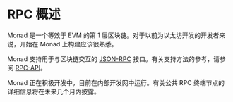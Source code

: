# RPC 概述

Monad 是一个等效于 EVM 的第 1 层区块链。对于以前为以太坊开发的开发者来说，开始在 Monad 上构建应该很熟悉。

Monad 支持用于与区块链交互的 [JSON-RPC](https://www.jsonrpc.org/specification) 接口。有关支持方法的参考，请参阅 [RPC-API](https://docs.monad.xyz/docs/openrpc/json-rpc-api)。

Monad 正在积极开发中，目前在内部开发网中运行。有关公共 RPC 终端节点的详细信息将在未来几个月内披露。

